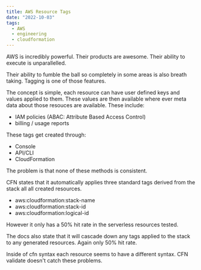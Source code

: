 ```yaml
---
title: AWS Resource Tags
date: "2022-10-03"
tags:
  - AWS
  - engineering
  - cloudformation
---
```


AWS is incredibly powerful. Their products are awesome. Their ability to execute is unparallelled.

Their ability to fumble the ball so completely in some areas is also breath taking. Tagging is one of those features.

The concept is simple, each resource can have user defined keys and values applied to them. These values are then available where ever meta data about those resouces are available. These include:
- IAM policies (ABAC: Attribute Based Access Control)
- billing / usage reports

These tags get created through:
- Console
- API/CLI
- CloudFormation

The problem is that none of these methods is consistent.


CFN states that it automatically applies three standard 
tags derived from the stack all all created resources. 
- aws:cloudformation:stack-name
- aws:cloudformation:stack-id
- aws:cloudformation:logical-id

However it only has a 50% hit rate in the serverless resources tested.

The docs also state that it will cascade down any tags applied to the stack to any generated resources. Again only 50% hit rate.

Inside of cfn syntax each resource seems to have a different syntax. CFN validate doesn't catch these problems.
